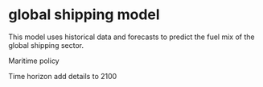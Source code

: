 # global shipping model

This model uses historical data and forecasts to predict the fuel mix of the global shipping sector.

Maritime policy
  

Time horizon
  add details to 2100
